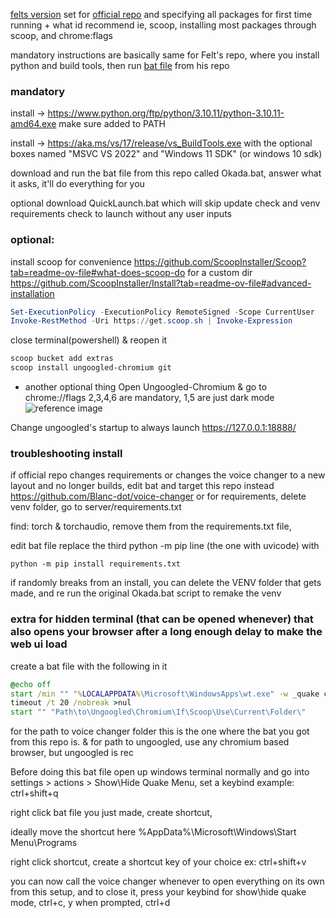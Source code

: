 [felts version](https://github.com/MrFelt/voice-changer) set for [official repo](https://github.com/w-okada/voice-changer) and specifying all packages for first time running + what id recommend ie, scoop, installing most packages through scoop, and chrome:flags 

mandatory instructions are basically same for Felt's repo, where you install python and build tools, then run [bat file](https://github.com/MrFelt/voice-changer/releases) from his repo


### mandatory
install -> https://www.python.org/ftp/python/3.10.11/python-3.10.11-amd64.exe make sure added to PATH

install -> https://aka.ms/vs/17/release/vs_BuildTools.exe with the optional boxes named "MSVC VS 2022" and "Windows 11 SDK" (or windows 10 sdk)

download and run the bat file from this repo called Okada.bat, answer what it asks, it'll do everything for you

optional download QuickLaunch.bat which will skip update check and venv requirements check to launch without any user inputs


### optional:
install scoop for convenience
https://github.com/ScoopInstaller/Scoop?tab=readme-ov-file#what-does-scoop-do
for a custom dir
https://github.com/ScoopInstaller/Install?tab=readme-ov-file#advanced-installation

```powershell
Set-ExecutionPolicy -ExecutionPolicy RemoteSigned -Scope CurrentUser
Invoke-RestMethod -Uri https://get.scoop.sh | Invoke-Expression
```

close terminal(powershell) & reopen it

```powershell
scoop bucket add extras
scoop install ungoogled-chromium git
```


- another optional thing
Open Ungoogled-Chromium & go to chrome://flags 2,3,4,6 are mandatory, 1,5 are just dark mode
![reference image](https://raw.githubusercontent.com/Enrop/okada/main/Ungoogled-Chromium.png?token=GHSAT0AAAAAACOEIV4X5EUQXHZOR4EX24UMZQA5EPQ)

Change ungoogled's startup to always launch https://127.0.0.1:18888/



### troubleshooting install

if official repo changes requirements or changes the voice changer to a new layout and no longer builds, edit bat and target this repo instead https://github.com/Blanc-dot/voice-changer or for requirements, delete venv folder, go to server/requirements.txt

find: torch & torchaudio, remove them from the requirements.txt file,

edit bat file replace the third python -m pip line (the one with uvicode) with

```
python -m pip install requirements.txt
```


if randomly breaks from an install, you can delete the VENV folder that gets made, and re run the original Okada.bat script to remake the venv


### extra for hidden terminal (that can be opened whenever) that also opens your browser after a long enough delay to make the web ui load

create a bat file with the following in it

```bat
@echo off
start /min "" "%LOCALAPPDATA%\Microsoft\WindowsApps\wt.exe" -w _quake cmd /c "cd /d "Path\To\Voice\Changer\Folder\" && call\the\bat\from\this\repo"
timeout /t 20 /nobreak >nul
start "" "Path\to\Ungoogled\Chromium\If\Scoop\Use\Current\Folder\"
```

for the path to voice changer folder this is the one where the bat you got from this repo is.
& for path to ungoogled, use any chromium based browser, but ungoogled is rec

Before doing this bat file open up windows terminal normally and go into settings > actions > Show\Hide Quake Menu, set a keybind example: ctrl+shift+q

right click bat file you just made, create shortcut, 

ideally move the shortcut here %AppData%\Microsoft\Windows\Start Menu\Programs

right click shortcut, create a shortcut key of your choice ex: ctrl+shift+v

you can now call the voice changer whenever to open everything on its own from this setup, and to close it, press your keybind for show\hide quake mode, ctrl+c, y when prompted, ctrl+d


